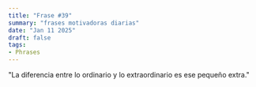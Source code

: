 ```yaml
---
title: "Frase #39"
summary: "frases motivadoras diarias"
date: "Jan 11 2025"
draft: false
tags:
- Phrases
---
```


"La diferencia entre lo ordinario y lo extraordinario es ese pequeño extra."
